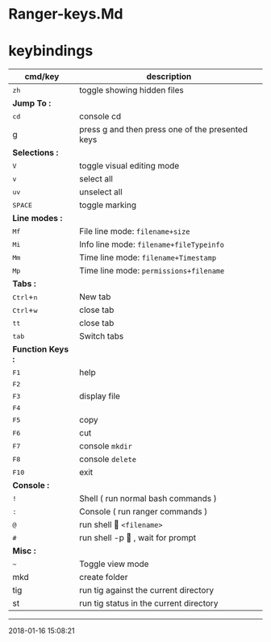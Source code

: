 # Ranger-keys.Md

# keybindings                                                                     
cmd/key                         | description       
--------------------------------|-------------------------------
<kbd>zh</kbd>                   | toggle showing hidden files
**Jump To :**                   | 
<kbd>cd</kbd>                   | console cd
g                               | press g and then press one of the presented keys
**Selections :**                | 
<kbd>V</kbd>                    | toggle visual editing mode
<kbd>v</kbd>                    | select all
<kbd>uv</kbd>                   | unselect all
<kbd>SPACE</kbd>                | toggle marking
**Line modes :**                | 
<kbd>Mf</kbd>                   | File line mode: `filename+size`
<kbd>Mi</kbd>                   | Info line mode: `filename+fileTypeinfo`
<kbd>Mm</kbd>                   | Time line mode: `filename+Timestamp`
<kbd>Mp</kbd>                   | Time line mode: `permissions+filename`
**Tabs :**                      | 
<kbd>Ctrl</kbd>+<kbd>n</kbd>    | New tab
<kbd>Ctrl</kbd>+<kbd>w</kbd>    | close tab
<kbd>tt</kbd>                   | close tab
<kbd>tab</kbd>                  | Switch tabs
**Function Keys :**             | 
<kbd>F1</kbd>                   | help
<kbd>F2</kbd>                   | 
<kbd>F3</kbd>                   | display file
<kbd>F4</kbd>                   | 
<kbd>F5</kbd>                   | copy
<kbd>F6</kbd>                   | cut
<kbd>F7</kbd>                   | console `mkdir `
<kbd>F8</kbd>                   | console `delete `
<kbd>F10</kbd>                  | exit
**Console :**                   | 
<kbd>!</kbd>                    | Shell ( run normal bash commands )
<kbd>:</kbd>                    | Console ( run ranger commands )
<kbd>@</kbd>                    | run shell  `<filename>`
<kbd>#</kbd>                    | run shell -p  , wait for prompt
**Misc :**                      | 
<kbd>~</kbd>                    | Toggle view mode
mkd                             | create folder
tig                             | run tig against the current directory
st                              | run tig status in the current directory


* * *
2018-01-16 15:08:21
